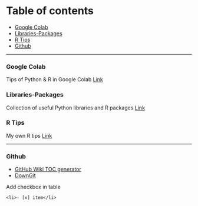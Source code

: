 # Table of contents
- [Google Colab](#google-colab)
- [Libraries-Packages](#libraries-packages)
- [R Tips](#r-tips)
- [Github](#github)

---
### Google Colab
Tips of Python & R in Google Colab [Link]( https://github.com/lc4695/Programming_Tools/tree/main/Google_Colab)

### Libraries-Packages
Collection of useful Python libraries and R packages [Link](https://github.com/lc4695/Programming_Tools/tree/main/Libraries-Packages)

### R Tips
My own R tips [Link](https://github.com/lc4695/Programming_Tools/tree/main/R_Tips)

----
### Github
- [GitHub Wiki TOC generator](https://ecotrust-canada.github.io/markdown-toc/)
- [DownGit](https://downgit.github.io/#/home)

Add checkbox in table
```
<li>- [x] item</li>
```

